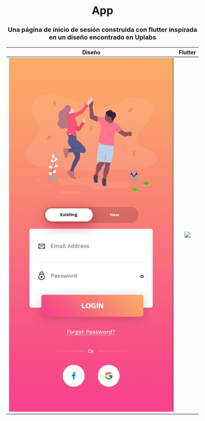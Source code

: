 <h1 align="center">App</h1>

<h3 align="center">
 Una página de inicio de sesión construida con flutter inspirada en un diseño encontrado en Uplabs
</h3>

Diseño        |  Flutter
:-------------------------:|:-------------------------:
![original-design](./github/template.jpg)  |   ![](./github/login.gif)

